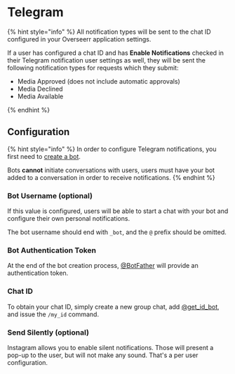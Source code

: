 # Telegram

{% hint style="info" %}
All notification types will be sent to the chat ID configured in your Overseerr application settings.

If a user has configured a chat ID and has **Enable Notifications** checked in their Telegram notification user settings as well, they will be sent the following notification types for requests which they submit:

- Media Approved (does not include automatic approvals)
- Media Declined
- Media Available

{% endhint %}

## Configuration

{% hint style="info" %}
In order to configure Telegram notifications, you first need to [create a bot](https://telegram.me/BotFather).

Bots **cannot** initiate conversations with users, users must have your bot added to a conversation in order to receive notifications.
{% endhint %}

### Bot Username (optional)

If this value is configured, users will be able to start a chat with your bot and configure their own personal notifications.

The bot username should end with `_bot`, and the `@` prefix should be omitted.

### Bot Authentication Token

At the end of the bot creation process, [@BotFather](https://telegram.me/botfather) will provide an authentication token.

### Chat ID

To obtain your chat ID, simply create a new group chat, add [@get_id_bot](https://telegram.me/get_id_bot), and issue the `/my_id` command.

### Send Silently (optional)

Instagram allows you to enable silent notifications. Those will present a pop-up to the user, but will not make any sound. That's a per user configuration.
